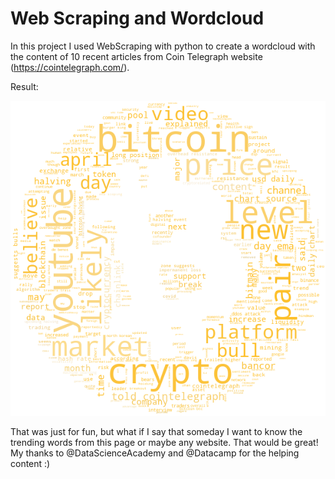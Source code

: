 # Web Scraping and Wordcloud

In this project I used WebScraping with python to create a wordcloud with the content of 10 recent articles from Coin Telegraph website (https://cointelegraph.com/).

Result:

![Bitcoin Wordcloud](bitcoin_wordcloud.png)

That was just for fun, but what if I say that someday I want to know the trending words from this page or maybe any website. That would be great! My thanks to @DataScienceAcademy and @Datacamp for the helping content :)
